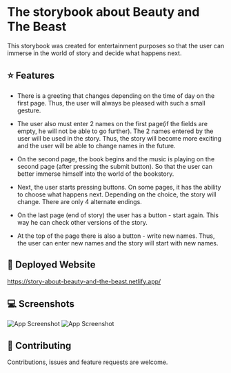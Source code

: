 
# The storybook about Beauty and The Beast

This storybook was created for entertainment purposes so that the user can immerse in the world of story
and decide what happens next.

## ⭐️ Features

- There is a greeting that changes depending on the time of day on the first page. Thus, the user will
always be pleased with such a small gesture.

- The user also must enter 2 names on the first page(if the fields are empty, he will not be able to go
further). The 2 names entered by the user will be used in the story. Thus, the story will become more
exciting and the user will be able to change names in the future.

- On the second page, the book begins and the music is playing on the second page (after pressing the submit button). So that the user can better immerse
himself into the world of the bookstory.

- Next, the user starts pressing buttons. On some pages, it has the ability to choose what happens next.
Depending on the choice, the story will change. There are only 4 alternate endings.

- On the last page (end of story) the user has a button - start again. This way he can check other
versions of the story.

- At the top of the page there is also a button - write new names. Thus, the user can enter new names
and the story will start with new names.


## 🚀 Deployed Website
https://story-about-beauty-and-the-beast.netlify.app/


## 💻 Screenshots

![App Screenshot](https://www.dropbox.com/s/ilbyqcaa32r62gi/Story%20about%20Beauty%20and%20the%20Beast_1.png?raw=1)
![App Screenshot](https://www.dropbox.com/s/8niiyisbcf3lqga/Story%20about%20Beauty%20and%20the%20Beast_2.png?raw=1)


## 🤝 Contributing

Contributions, issues and feature requests are welcome.
